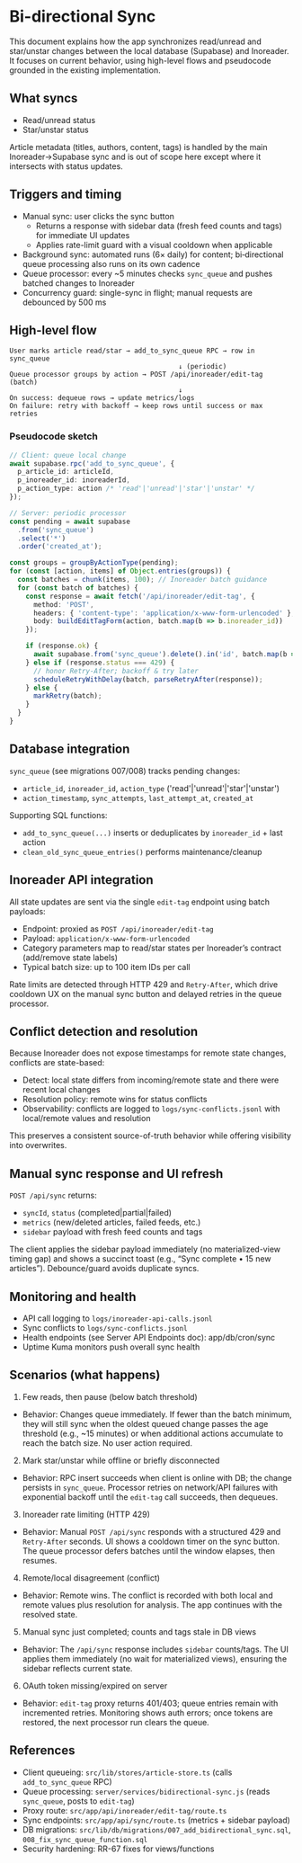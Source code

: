 # Bi-directional Sync

This document explains how the app synchronizes read/unread and star/unstar changes between the local database (Supabase) and Inoreader. It focuses on current behavior, using high-level flows and pseudocode grounded in the existing implementation.

## What syncs

- Read/unread status
- Star/unstar status

Article metadata (titles, authors, content, tags) is handled by the main Inoreader→Supabase sync and is out of scope here except where it intersects with status updates.

## Triggers and timing

- Manual sync: user clicks the sync button
  - Returns a response with sidebar data (fresh feed counts and tags) for immediate UI updates
  - Applies rate-limit guard with a visual cooldown when applicable
- Background sync: automated runs (6× daily) for content; bi‑directional queue processing also runs on its own cadence
- Queue processor: every ~5 minutes checks `sync_queue` and pushes batched changes to Inoreader
- Concurrency guard: single-sync in flight; manual requests are debounced by 500 ms

## High-level flow

```
User marks article read/star → add_to_sync_queue RPC → row in sync_queue
                                          ↓ (periodic)
Queue processor groups by action → POST /api/inoreader/edit-tag (batch)
                                          ↓
On success: dequeue rows → update metrics/logs
On failure: retry with backoff → keep rows until success or max retries
```

### Pseudocode sketch

```ts
// Client: queue local change
await supabase.rpc('add_to_sync_queue', {
  p_article_id: articleId,
  p_inoreader_id: inoreaderId,
  p_action_type: action /* 'read'|'unread'|'star'|'unstar' */
});

// Server: periodic processor
const pending = await supabase
  .from('sync_queue')
  .select('*')
  .order('created_at');

const groups = groupByActionType(pending);
for (const [action, items] of Object.entries(groups)) {
  const batches = chunk(items, 100); // Inoreader batch guidance
  for (const batch of batches) {
    const response = await fetch('/api/inoreader/edit-tag', {
      method: 'POST',
      headers: { 'content-type': 'application/x-www-form-urlencoded' },
      body: buildEditTagForm(action, batch.map(b => b.inoreader_id))
    });

    if (response.ok) {
      await supabase.from('sync_queue').delete().in('id', batch.map(b => b.id));
    } else if (response.status === 429) {
      // honor Retry-After; backoff & try later
      scheduleRetryWithDelay(batch, parseRetryAfter(response));
    } else {
      markRetry(batch);
    }
  }
}
```

## Database integration

`sync_queue` (see migrations 007/008) tracks pending changes:

- `article_id`, `inoreader_id`, `action_type` ('read'|'unread'|'star'|'unstar')
- `action_timestamp`, `sync_attempts`, `last_attempt_at`, `created_at`

Supporting SQL functions:

- `add_to_sync_queue(...)` inserts or deduplicates by `inoreader_id` + last action
- `clean_old_sync_queue_entries()` performs maintenance/cleanup

## Inoreader API integration

All state updates are sent via the single `edit-tag` endpoint using batch payloads:

- Endpoint: proxied as `POST /api/inoreader/edit-tag`
- Payload: `application/x-www-form-urlencoded`
- Category parameters map to read/star states per Inoreader’s contract (add/remove state labels)
- Typical batch size: up to 100 item IDs per call

Rate limits are detected through HTTP 429 and `Retry-After`, which drive cooldown UX on the manual sync button and delayed retries in the queue processor.

## Conflict detection and resolution

Because Inoreader does not expose timestamps for remote state changes, conflicts are state-based:

- Detect: local state differs from incoming/remote state and there were recent local changes
- Resolution policy: remote wins for status conflicts
- Observability: conflicts are logged to `logs/sync-conflicts.jsonl` with local/remote values and resolution

This preserves a consistent source-of-truth behavior while offering visibility into overwrites.

## Manual sync response and UI refresh

`POST /api/sync` returns:

- `syncId`, `status` (completed|partial|failed)
- `metrics` (new/deleted articles, failed feeds, etc.)
- `sidebar` payload with fresh feed counts and tags

The client applies the sidebar payload immediately (no materialized-view timing gap) and shows a succinct toast (e.g., “Sync complete • 15 new articles”). Debounce/guard avoids duplicate syncs.

## Monitoring and health

- API call logging to `logs/inoreader-api-calls.jsonl`
- Sync conflicts to `logs/sync-conflicts.jsonl`
- Health endpoints (see Server API Endpoints doc): app/db/cron/sync
- Uptime Kuma monitors push overall sync health

## Scenarios (what happens)

1) Few reads, then pause (below batch threshold)
- Behavior: Changes queue immediately. If fewer than the batch minimum, they will still sync when the oldest queued change passes the age threshold (e.g., ~15 minutes) or when additional actions accumulate to reach the batch size. No user action required.

2) Mark star/unstar while offline or briefly disconnected
- Behavior: RPC insert succeeds when client is online with DB; the change persists in `sync_queue`. Processor retries on network/API failures with exponential backoff until the `edit-tag` call succeeds, then dequeues.

3) Inoreader rate limiting (HTTP 429)
- Behavior: Manual `POST /api/sync` responds with a structured 429 and `Retry-After` seconds. UI shows a cooldown timer on the sync button. The queue processor defers batches until the window elapses, then resumes.

4) Remote/local disagreement (conflict)
- Behavior: Remote wins. The conflict is recorded with both local and remote values plus resolution for analysis. The app continues with the resolved state.

5) Manual sync just completed; counts and tags stale in DB views
- Behavior: The `/api/sync` response includes `sidebar` counts/tags. The UI applies them immediately (no wait for materialized views), ensuring the sidebar reflects current state.

6) OAuth token missing/expired on server
- Behavior: `edit-tag` proxy returns 401/403; queue entries remain with incremented retries. Monitoring shows auth errors; once tokens are restored, the next processor run clears the queue.

## References

- Client queueing: `src/lib/stores/article-store.ts` (calls `add_to_sync_queue` RPC)
- Queue processing: `server/services/bidirectional-sync.js` (reads `sync_queue`, posts to `edit-tag`)
- Proxy route: `src/app/api/inoreader/edit-tag/route.ts`
- Sync endpoints: `src/app/api/sync/route.ts` (metrics + sidebar payload)
- DB migrations: `src/lib/db/migrations/007_add_bidirectional_sync.sql`, `008_fix_sync_queue_function.sql`
- Security hardening: RR-67 fixes for views/functions


